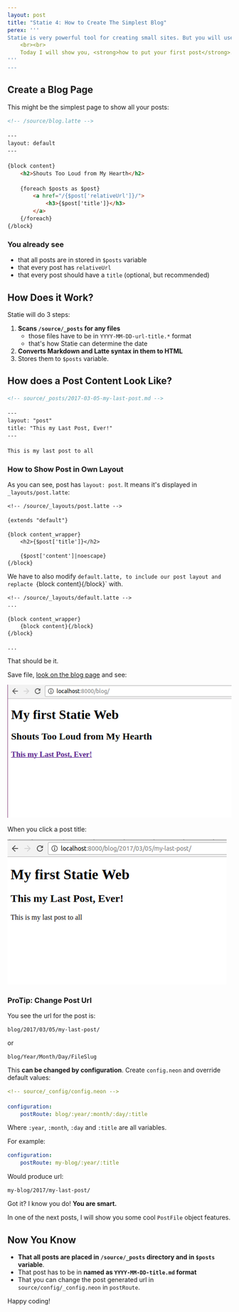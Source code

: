 ```yaml
---
layout: post
title: "Statie 4: How to Create The Simplest Blog"
perex: '''
Statie is very powerful tool for creating small sites. But you will use just small part of it's features, having just micro-sites. How to get to full 100%? <strong>Build a blog</strong>.
    <br><br>
    Today I will show you, <strong>how to put your first post</strong>.
'''
---
```



## Create a Blog Page

This might be the simplest page to show all your posts:


```html
<!-- /source/blog.latte -->

---
layout: default
---

{block content}
    <h2>Shouts Too Loud from My Hearth</h2>

    {foreach $posts as $post}
        <a href="/{$post['relativeUrl']}/">
            <h3>{$post['title']}</h3>
        </a>
    {/foreach}
{/block}
```

### You already see

- that all posts are in stored in `$posts` variable
- that every post has `relativeUrl`
- that every post should have a `title` (optional, but recommended)


## How Does it Work?

Statie will do 3 steps:

1. **Scans `/source/_posts` for any files**
    - those files have to be in `YYYY-MM-DD-url-title.*` format
    - that's how Statie can determine the date
2. **Converts Markdown and Latte syntax in them to HTML**
3. Stores them to `$posts` variable.


## How does a Post Content Look Like?

```html
<!-- source/_posts/2017-03-05-my-last-post.md -->

---
layout: "post"
title: "This my Last Post, Ever!"
---

This is my last post to all
```

### How to Show Post in Own Layout

As you can see, post has `layout: post`. It means it's displayed in `_layouts/post.latte`:

```twig
<!-- /source/_layouts/post.latte -->

{extends "default"}

{block content_wrapper}
    <h2>{$post['title']}</h2>

    {$post['content']|noescape}
{/block}
```

We have to also modify `default.latte, to include our post layout and replacte `{block content}{/block}` with.

```twig
<!-- /source/_layouts/default.latte -->
...

{block content_wrapper}
    {block content}{/block}
{/block}

...
```

That should be it.

Save file, [look on the blog page](http://localhost:8000/blog) and see:

<div class="text-center">
    <img src="/../../../../assets/images/posts/2017/statie-4/statie-blog.png" class="thumbnail">
</div>

When you click a post title:

<div class="text-center">
    <img src="/../../../../assets/images/posts/2017/statie-4/statie-post.png" class="thumbnail">
</div>



### ProTip: Change Post Url

You see the url for the post is:

```
blog/2017/03/05/my-last-post/
```

or

```
blog/Year/Month/Day/FileSlug
```

This **can be changed by configuration**. Create `config.neon` and override default values:

```yaml
<!-- source/_config/config.neon -->

configuration:
    postRoute: blog/:year/:month/:day/:title
```

Where `:year`, `:month`, `:day` and `:title` are all variables.

For example:

```yaml
configuration:
    postRoute: my-blog/:year/:title
```

Would produce url:

```
my-blog/2017/my-last-post/
```

Got it? I know you do! **You are smart.**



In one of the next posts, I will show you some cool `PostFile` object features.


## Now You Know

- **That all posts are placed in `/source/_posts` directory and in `$posts` variable**.
- That post has to be in **named as `YYYY-MM-DD-title.md` format**
- That you can change the post generated url in `source/config/_config.neon` in `postRoute`.


Happy coding!
